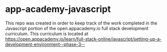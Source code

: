 # app-academy-javascript
This repo was created in order to keep track of the work completed in the Javascript portion of the open.appacademy.io full stack development curriculum. This curriculum is located at https://open.appacademy.io/learn/full-stack-online/javascript/setting-up-a-development-environment--phase-3--
